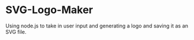 # SVG-Logo-Maker
Using node.js to take in user input and generating a logo and saving it as an SVG file.
